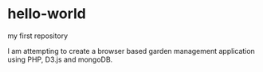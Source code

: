 # hello-world
my first repository

I am attempting to create a browser based garden management application using PHP, D3.js and mongoDB.
